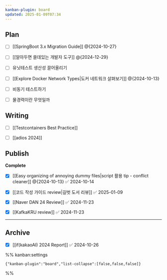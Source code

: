 ```yaml
---
kanban-plugin: board
updated: 2025-01-09T07:34
---
```


## Plan

- [ ] [[SpringBoot 3.x Migration Guide]]
    @{2024-10-27}
- [ ] [[알아두면 쓸데있는 개발자 도구]] @{2024-12-29}
- [ ] 유닛테스트 생산성 끌어올리기
- [ ] [[Explore Docker Network Types|도커 네트워크 살펴보기]] @{2024-10-13}
- [ ] 비동기 테스트하기
- [ ] 물경력이란 무엇일까


## Writing

- [ ] [[Testcontainers Best Practice]]
- [ ] [[adios 2024]]


## Publish

**Complete**
- [x] [[Easy organizing of annoying dummy files|script 활용 tip - conflict cleaner]] @{2024-10-13} ✅ 2024-10-14
- [x] [[코드 작성 가이드 review|길벗 도서 리뷰]] ✅ 2025-01-09
- [x] [[Naver DAN 24 Review]] ✅ 2024-11-23
- [x] [[KafkaKRU review]] ✅ 2024-11-23


***

## Archive

- [x] [[if(kakaoAI) 2024 Report]] ✅ 2024-10-26

%% kanban:settings
```
{"kanban-plugin":"board","list-collapse":[false,false,false]}
```
%%